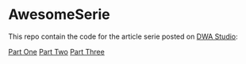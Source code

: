 # AwesomeSerie

This repo contain the code for the article serie posted on [DWA Studio](https://blog.dwastudio.fr):

[Part One](https://blog.dwastudio.fr/the-movie-db-react-native-partie-1-les-composants/)
[Part Two](https://blog.dwastudio.fr/the-movie-db-react-native-partie-2-la-navigation/)
[Part Three](https://blog.dwastudio.fr/the-movie-db-react-native-partie-3-les-donnees/)


